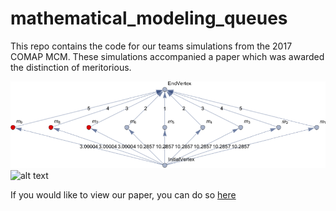 # mathematical_modeling_queues
This repo contains the code for our teams simulations from the 2017 COMAP MCM. These simulations accompanied a paper which was awarded the distinction of meritorious.

![alt text](https://github.com/ajump2/mathematical_modeling_queues/raw/master/Mathematical%20Modeling/SimulatedCurrent.png "Current System") ![alt text](https://github.com/ajump2/mathematical_modeling_queues/tree/master/Mathematical%20Modeling/SimulatedProposed.png "Proposed System")

If you would like to view our paper, you can do so [here](https://www.overleaf.com/read/rkjjqmsjrydg)
